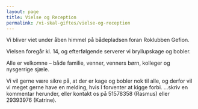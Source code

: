 ```yaml
---
layout: page
title: Vielse og Reception
permalink: /vi-skal-giftes/vielse-og-reception
---
```


Vi bliver viet under åben himmel på bådepladsen foran Roklubben Gefion.

Vielsen foregår kl. 14, og efterfølgende serverer vi bryllupskage og bobler.

Alle er velkomne – både familie, venner, venners børn, kolleger og nysgerrige sjæle.

Vi vil gerne være sikre på, at der er kage og bobler nok til alle, og derfor vil vi meget gerne have en melding, hvis I forventer at kigge forbi.
...skriv en kommentar herunder, eller kontakt os på 51578358 (Rasmus) eller 29393976 (Katrine).
